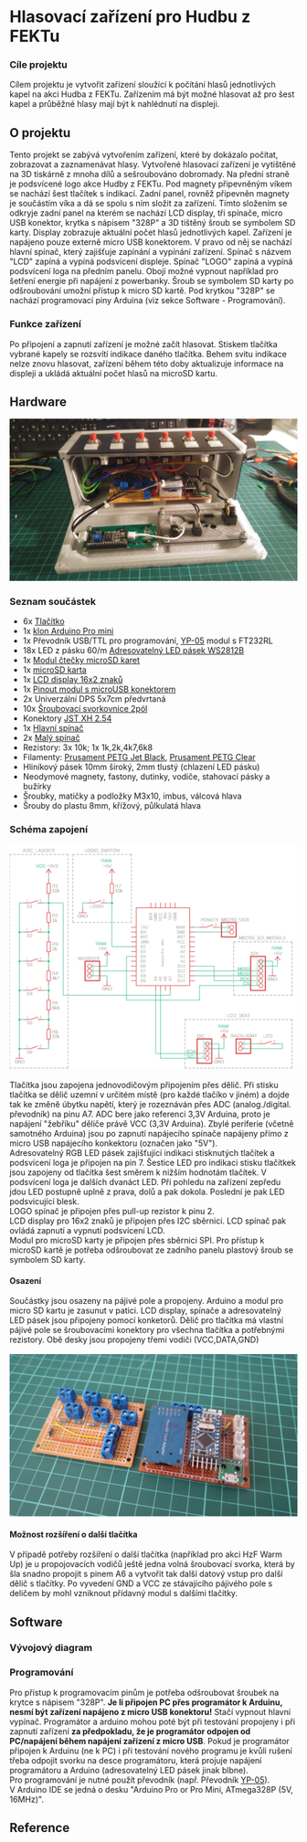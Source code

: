 # Hlasovací zařízení pro Hudbu z FEKTu

### Cíle projektu
Cílem projektu je vytvořit zařízení sloužící k počítání hlasů jednotlivých kapel na akci Hudba z FEKTu. Zařízením má být možné hlasovat až pro šest kapel a průběžné hlasy mají být k nahlédnutí na displeji.

## O projektu
Tento projekt se zabývá vytvořením zařízení, které by dokázalo počítat, zobrazovat a zaznamenávat hlasy. Vytvořené hlasovací zařízení je vytištěné na 3D tiskárně z mnoha dílů a sešroubováno dobromady. Na přední straně je podsvícené logo akce Hudby z FEKTu. Pod magnety připevněným víkem se nachází šest tlačítek s indikací. Zadní panel, rovněž připevněn magnety je součástím víka a dá se spolu s ním složit za zařízení. Tímto složením se odkryje zadní panel na kterém se nachází LCD display, tři spínače, micro USB konektor, krytka s nápisem "328P" a 3D tištěný šroub se symbolem SD karty. Display zobrazuje aktuální počet hlasů jednotlivých kapel. Zařízení je napájeno pouze externě micro USB konektorem. V pravo od něj se nachází hlavní spínač, který zajišťuje zapínání a vypínání zařízení. Spínač s názvem "LCD" zapíná a vypíná podsvícení displeje. Spínač "LOGO" zapíná a vypíná podsvícení loga na předním panelu. Obojí možné vypnout například pro šetření energie při napájení z powerbanky. Šroub se symbolem SD karty po odšroubování umožní přístup k micro SD kartě. Pod krytkou "328P" se nachází programovací piny Arduina (viz sekce Software - Programování).

### Funkce zařízení
Po připojení a zapnutí zařízení je možné začít hlasovat. Stiskem tlačítka vybrané kapely se rozsvítí indikace daného tlačítka. Behem svitu indikace nelze znovu hlasovat, zařízení během této doby aktualizuje informace na displeji a ukládá aktuální počet hlasů na microSD kartu.

## Hardware
![HzF_open](https://github.com/langrfrantisek/HzF_voting_system/blob/main/Photos/HzF_open.jpg)

### Seznam součástek
* 6x [Tlačítko](https://www.gme.cz/tlacitkovy-spinac-pbs-13b-r)
* 1x [klon Arduino Pro mini](https://www.aliexpress.com/item/2031903258.html?spm=a2g0s.9042311.0.0.27424c4dakAzYm)
* 1x Převodník USB/TTL pro programování, [YP-05](https://www.hadex.cz/m435b-prevodnik-usbttl-modul-s-ft232rl/?gclid=CjwKCAjwmeiIBhA6EiwA-uaeFRXA4soPKs384wWb1vIK3xhRTusBXaXjJ_JUQO9WOdVvmTuzFmfkJxoCZpMQAvD_BwE) modul s FT232RL 
* 18x LED z pásku 60/m [Adresovatelný LED pásek WS2812B](https://www.aliexpress.com/item/2036819167.html?spm=a2g0s.9042311.0.0.27424c4diLhTmF)
* 1x [Modul čtečky microSD karet](https://www.gme.cz/modul-ctecky-micro-sd-karet)
* 1x [microSD karta](https://www.alza.cz/verbatim-micro-sdhc-16gb-class-10-sd-adapter-d442132.htm)
* 1x [LCD display 16x2 znaků](https://www.gme.cz/modry-lcd-display-16x2-i2c)
* 1x [Pinout modul s microUSB konektorem](https://www.gme.cz/modul-pinout-s-micro-usb-konektorem)
* 2x Univerzální DPS 5x7cm předvrtaná
* 10x [Šroubovací svorkovnice 2pól](https://www.gme.cz/svorkovnice-sroubovaci-do-dps-ark500-2ex)
* Konektory [JST XH 2.54](https://www.laskarduino.cz/laskakit-sada-jst-xh-konektoru-80ks/?gclid=CjwKCAjwmeiIBhA6EiwA-uaeFTCon_2C3VW73b0MITJvmmYHPBOMC0zGkSmEcFqFK19o3NaiOJ1m8xoC3CAQAvD_BwE)
* 1x [Hlavní spínač](https://www.gme.cz/p-sw101-red)
* 2x [Malý spínač](https://www.gme.cz/p-sm101-1r3)
* Rezistory: 3x 10k; 1x 1k,2k,4k7,6k8
* Filamenty: [Prusament PETG Jet Black](https://shop.prusa3d.com/cs/prusament/802-prusament-petg-jet-black-1kg.html), [Prusament PETG Clear](https://shop.prusa3d.com/cs/prusament/1216-prusament-petg-clear-1kg.html)
* Hliníkový pásek 10mm široký, 2mm tlustý (chlazení LED pásku)
* Neodymové magnety, fastony, dutinky, vodiče, stahovací pásky a bužírky
* Šroubky, matičky a podložky M3x10, imbus, válcová hlava
* Šrouby do plastu 8mm, křížový, půlkulatá hlava

### Schéma zapojení
![HzF_schematic](https://github.com/langrfrantisek/HzF_voting_system/blob/main/HzF_hlasovani_schema.png)
<br><br>
Tlačítka jsou zapojena jednovodičovým připojením přes dělič. Při stisku tlačítka se dělič uzemní v určitém místě (pro každé tlačíko v jiném) a dojde tak ke změně úbytku napětí, který je rozeznáván přes ADC (analog./digital. převodník) na pinu A7. ADC bere jako referenci 3,3V Arduina, proto je napájení "žebříku" děliče právě VCC (3,3V Arduina). Zbylé periferie (včetně samotného Arduina) jsou po zapnutí napájecího spínače napájeny přímo z micro USB napájecího konkektoru (označen jako "5V").\
Adresovatelný RGB LED pásek zajišťující indikaci stisknutých tlačítek a podsvícení loga je připojen na pin 7. Šestice LED pro indikaci stisku tlačítkek jsou zapojeny od tlačítka šest směrem k nižším hodnotám tlačítek. V podsvícení loga je dalších dvanáct LED. Při pohledu na zařízení zepředu jdou LED postupně uplně z prava, dolů a pak dokola. Poslední je pak LED podsvicující blesk.\
LOGO spínač je připojen přes pull-up rezistor k pinu 2.\
LCD display pro 16x2 znaků je připojen přes I2C sběrnici. LCD spínač pak ovládá zapnutí a vypnutí podsvícení LCD.\
Modul pro microSD karty je připojen přes sběrnici SPI. Pro přístup k microSD kartě je potřeba odšroubovat ze zadního panelu plastový šroub se symbolem SD karty.

#### Osazení
Součástky jsou osazeny na pájivé pole a propojeny. Arduino a modul pro micro SD kartu je zasunut v patici. LCD display, spínače a adresovatelný LED pásek jsou připojeny pomocí konketorů. Dělič pro tlačítka má vlastní pájivé pole se šroubovacími konektory pro všechna tlačítka a potřebnými rezistory. Obě desky jsou propojeny třemi vodiči (VCC,DATA,GND)<br><br>
![PCB](https://github.com/langrfrantisek/HzF_voting_system/blob/main/Photos/PCB_solo.jpg)

#### Možnost rozšíření o další tlačítka
V případě potřeby rozšíření o další tlačítka (například pro akci HzF Warm Up) je u propojovacích vodičů ještě jedna volná šroubovací svorka, která by šla snadno propojit s pinem A6 a vytvořit tak další datový vstup pro další dělič s tlačítky. Po vyvedení GND a VCC ze stávajícího pájivého pole s deličem by mohl vzniknout přídavný modul s dalšími tlačítky.


## Software
### Vývojový diagram

### Programování
Pro přístup k programovacím pinům je potřeba odšroubovat šroubek na krytce s nápisem "328P". **Je li připojen PC přes programátor k Arduinu, nesmí být zařízení napájeno z micro USB konektoru!** Stačí vypnout hlavní vypínač. Programátor a arduino mohou poté být při testování propojeny i při zapnutí zařízení **za předpokladu, že je programátor odpojen od PC/napájení během napájení zařízení z micro USB**. Pokud je programátor připojen k Arduinu (ne k PC) i při testování nového programu je kvůli rušení třeba odpojit svorku na desce programátoru, která projuje napájení programátoru a Arduino (adresovatelný LED pásek jinak blbne).\
Pro programování je nutné použít převodník (např. Převodník [YP-05](https://www.hadex.cz/m435b-prevodnik-usbttl-modul-s-ft232rl/?gclid=CjwKCAjwmeiIBhA6EiwA-uaeFRXA4soPKs384wWb1vIK3xhRTusBXaXjJ_JUQO9WOdVvmTuzFmfkJxoCZpMQAvD_BwE)).\
V Arduino IDE se jedná o desku "Arduino Pro or Pro Mini, ATmega328P (5V, 16MHz)". 

## Reference



